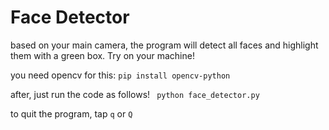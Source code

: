 # Face Detector

based on your main camera, the program will detect all faces and highlight them with a green box. Try on your machine!

 you need opencv for this:
 ```pip install opencv-python```
 
 after, just run the code as follows! ``` python face_detector.py```
 
 to quit the program, tap ```q``` or ```Q```
